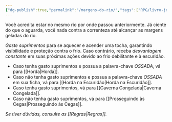 ```yaml
---
{"dg-publish":true,"permalink":"/margens-do-rio/","tags":["RPG/livro-jogo/Aasthar/story-points"],"created":"2024-12-24T16:13:43.770-05:00","updated":"2025-01-26T17:53:12.033-05:00"}
---
```



Você acredita estar no mesmo rio por onde passou anteriormente. Já ciente do que o aguarda, você nada contra a correnteza até alcançar as margens geladas do rio.

*Gaste suprimentos* para se aquecer e acender uma tocha, garantindo visibilidade e proteção contra o frio. Caso contrário, receba *desvantagem constante* em suas próximas ações devido ao frio debilitante e à escuridão.

- Caso tenha gasto suprimentos e possua a palavra-chave *OSSADA*, vá para [[Horda\|Horda]].
- Caso não tenha gasto suprimentos e possua a palavra-chave *OSSADA* em sua ficha, vá para [[Horda na Escuridão\|Horda na Escuridão]].
- Caso tenha gasto suprimentos, vá para [[Caverna Congelada\|Caverna Congelada]].
- Caso não tenha gasto suprimentos, vá para [[Prosseguindo às Cegas\|Prosseguindo às Cegas]].

*Se tiver dúvidas, consulte as [[Regras\|Regras]].*
